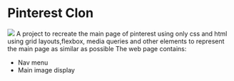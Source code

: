 <h1>Pinterest Clon</h1>
<image src='/preview.png'>
A project to recreate the main page of pinterest using only css and html using grid layouts,flexbox, media queries and other elements to represent the main page as similar as possible
The web page contains:
<ul>
  <li>Nav menu</li>
  <li>Main image display</li>
</ul>




